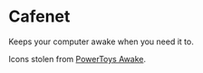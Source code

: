 # Cafenet

Keeps your computer awake when you need it to.

Icons stolen from [PowerToys Awake](https://github.com/microsoft/PowerToys).
